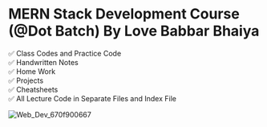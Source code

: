 # MERN Stack Development Course (@Dot Batch) By Love Babbar Bhaiya

✅ Class Codes and Practice Code <br>
✅ Handwritten Notes  <br>
✅ Home Work <br>
✅ Projects <br>
✅ Cheatsheets <br>
✅ All Lecture Code in Separate Files and Index File  <br>

![Web_Dev_670f900667](https://user-images.githubusercontent.com/71000042/210425167-f8fdcc84-4117-4c14-8952-d82402ab95f5.jpg)

